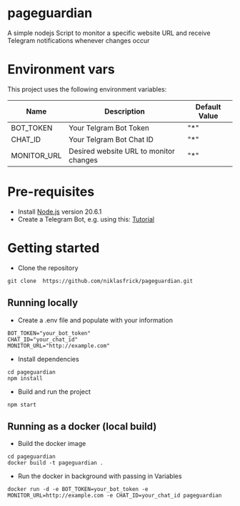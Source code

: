 # pageguardian

A simple nodejs Script to monitor a specific website URL and receive Telegram notifications whenever changes occur

# Environment vars

This project uses the following environment variables:

| Name        | Description                            | Default Value |
| ----------- | -------------------------------------- | ------------- |
| BOT_TOKEN   | Your Telgram Bot Token                 | "\*"          |
| CHAT_ID     | Your Telgram Bot Chat ID               | "\*"          |
| MONITOR_URL | Desired website URL to monitor changes | "\*"          |

# Pre-requisites

- Install [Node.js](https://nodejs.org/en/) version 20.6.1
- Create a Telegram Bot, e.g. using this: [Tutorial](https://www.directual.com/lesson-library/how-to-create-a-telegram-bot)

# Getting started

- Clone the repository

```
git clone  https://github.com/niklasfrick/pageguardian.git
```

## Running locally

- Create a .env file and populate with your information

```
BOT_TOKEN="your_bot_token"
CHAT_ID="your_chat_id"
MONITOR_URL="http://example.com"
```

- Install dependencies

```
cd pageguardian
npm install
```

- Build and run the project

```
npm start
```

## Running as a docker (local build)

- Build the docker image

```
cd pageguardian
docker build -t pageguardian .
```

- Run the docker in background with passing in Variables

```
docker run -d -e BOT_TOKEN=your_bot_token -e MONITOR_URL=http://example.com -e CHAT_ID=your_chat_id pageguardian

```
